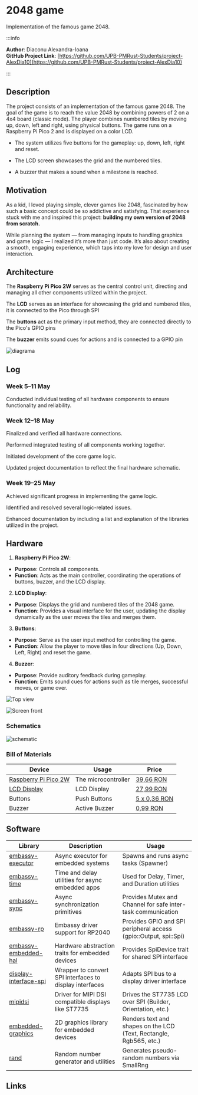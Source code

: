 # 2048 game
Implementation of the famous game 2048.

:::info 

**Author**: Diaconu Alexandra-Ioana \
**GitHub Project Link**: [https://github.com/UPB-PMRust-Students/proiect-AlexDia10](https://github.com/UPB-PMRust-Students/proiect-AlexDia10)

:::

## Description

The project consists of an implementation of the famous game 2048. The goal of the game is to reach the value 2048 by combining powers of 2 on a 4x4 board (classic mode). The player combines numbered tiles by moving up, down, left and right, using physical buttons. The game runs on a Raspberry Pi Pico 2 and is displayed on a color LCD.

+ The system utilizes five buttons for the gameplay: up, down, left, right and reset.

+ The LCD screen showcases the grid and the numbered tiles.

+ A buzzer that makes a sound when a milestone is reached.

## Motivation

As a kid, I loved playing simple, clever games like 2048, fascinated by how such a basic concept could be so addictive and satisfying. That experience stuck with me and inspired this project: **building my own version of 2048 from scratch.**

While planning the system — from managing inputs to handling graphics and game logic — I realized it’s more than just code. It’s also about creating a smooth, engaging experience, which taps into my love for design and user interaction.

## Architecture 
The **Raspberry Pi Pico 2W** serves as the central control unit, directing and managing all other components utilized within the project.

The **LCD** serves as an interface for showcasing the grid and numbered tiles, it is connected to the Pico through SPI

The **buttons** act as the primary input method, they are connected directly to the Pico's GPIO pins

The **buzzer** emits sound cues for actions and is connected to a GPIO pin

![diagrama](diagrama.svg)



## Log

<!-- write every week your progress here -->

### Week 5–11 May
Conducted individual testing of all hardware components to ensure functionality and reliability.

### Week 12–18 May
Finalized and verified all hardware connections.

Performed integrated testing of all components working together.

Initiated development of the core game logic.

Updated project documentation to reflect the final hardware schematic.

### Week 19–25 May
Achieved significant progress in implementing the game logic.

Identified and resolved several logic-related issues.

Enhanced documentation by including a list and explanation of the libraries utilized in the project.

## Hardware

1. **Raspberry Pi Pico 2W**:
- **Purpose**: Controls all components.
- **Function**: Acts as the main controller, coordinating the operations of buttons, buzzer, and the LCD display.

2. **LCD Display**:
- **Purpose**: Displays the grid and numbered tiles of the 2048 game.
- **Function**: Provides a visual interface for the user, updating the display dynamically as the user moves the tiles and merges them.

3. **Buttons**:
- **Purpose**: Serve as the user input method for controlling the game.
- **Function**: Allow the player to move tiles in four directions (Up, Down, Left, Right) and reset the game.

4. **Buzzer**:
- **Purpose**: Provide auditory feedback during gameplay.
- **Function**: Emits sound cues for actions such as tile merges, successful moves, or game over.

![Top view](top-view_resized.webp)

![Screen front](screen.webp)

### Schematics
![schematic](2048.svg)

### Bill of Materials

| Device | Usage | Price |
|--------|--------|-------|
| [Raspberry Pi Pico 2W](https://datasheets.raspberrypi.com/picow/pico-2-w-datasheet.pdf) | The microcontroller | [39,66 RON](https://www.optimusdigital.ro/en/raspberry-pi-boards/13327-raspberry-pi-pico-2-w.html) |
| [LCD Display](http://www.lcdwiki.com/res/MSP1443/1.44inch_SPI_Module_MSP1443_User_Manual_EN.pdf) | LCD Display | [27,99 RON](https://www.optimusdigital.ro/en/lcds/870-144-lcd-module-128x128-px-red.html) |
| Buttons | Push Buttons| [5 x 0,36 RON](https://www.optimusdigital.ro/en/buttons-and-switches/1119-6x6x6-push-button.html) |
| Buzzer | Active Buzzer | [0,99 RON](https://www.optimusdigital.ro/en/buzzers/635-3v-active-buzzer.html) |



## Software

| Library | Description | Usage |
|---------|-------------|-------|
| [embassy-executor](https://github.com/embassy-rs/embassy/tree/main/embassy-executor) | Async executor for embedded systems | Spawns and runs async tasks (Spawner) |
| [embassy-time](https://github.com/embassy-rs/embassy/tree/main/embassy-time) | Time and delay utilities for async embedded apps | Used for Delay, Timer, and Duration utilities |
| [embassy-sync](https://github.com/embassy-rs/embassy/tree/main/embassy-sync) | Async synchronization primitives | Provides Mutex and Channel for safe inter-task communication |
| [embassy-rp](https://github.com/embassy-rs/embassy/tree/main/embassy-rp) | Embassy driver support for RP2040 | Provides GPIO and SPI peripheral access (gpio::Output, spi::Spi) |
| [embassy-embedded-hal](https://github.com/embassy-rs/embassy/tree/main/embassy-embedded-hal) | Hardware abstraction traits for embedded devices | Provides SpiDevice trait for shared SPI interface |
| [display-interface-spi](https://github.com/therealprof/display-interface) | Wrapper to convert SPI interfaces to display interfaces | Adapts SPI bus to a display driver interface |
| [mipidsi](https://github.com/almindor/mipidsi) | Driver for MIPI DSI compatible displays like ST7735 | Drives the ST7735 LCD over SPI (Builder, Orientation, etc.) |
| [embedded-graphics](https://github.com/embedded-graphics/embedded-graphics) | 2D graphics library for embedded devices | Renders text and shapes on the LCD (Text, Rectangle, Rgb565, etc.) |
| [rand](https://github.com/rust-random/rand) | Random number generator and utilities | Generates pseudo-random numbers via SmallRng |

## Links

<!-- Add a few links that inspired you and that you think you will use for your project -->
